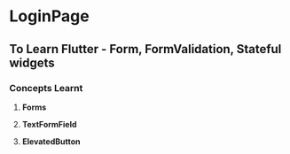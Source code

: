 # LoginPage

## To Learn Flutter - Form, FormValidation, Stateful widgets 

### Concepts Learnt

1. **Forms**

2. **TextFormField**

3. **ElevatedButton**


